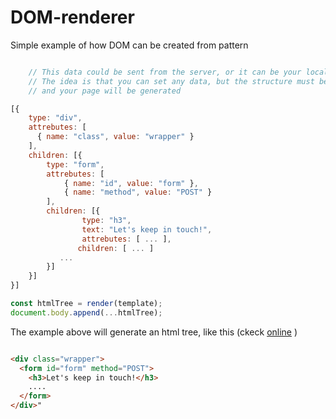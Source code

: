 # DOM-renderer

Simple example of how DOM can be created from pattern

```javascript

    // This data could be sent from the server, or it can be your local configuration
    // The idea is that you can set any data, but the structure must be the same (pattern)
    // and your page will be generated

[{
    type: "div",
    attrebutes: [
      { name: "class", value: "wrapper" }
    ],
    children: [{
        type: "form",
        attrebutes: [
            { name: "id", value: "form" },
            { name: "method", value: "POST" }
        ],
        children: [{
                type: "h3",
                text: "Let's keep in touch!",
                attrebutes: [ ... ],
               children: [ ... ]
           ...
        }]
    }]
}]

const htmlTree = render(template);
document.body.append(...htmlTree);

```

The example above will generate an html tree, like this (ckeck [online](https://husakyurii.github.io/DOM-renderer/.) )

```html

<div class="wrapper">
  <form id="form" method="POST">
    <h3>Let's keep in touch!</h3>
    ....
  </form>
</div>"

```
